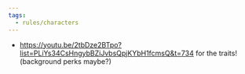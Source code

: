 ```yaml
---
tags:
  - rules/characters
---
```





- https://youtu.be/2tbDze2BTpo?list=PLiYs34CsHngybBZiJvbsQpjKYbH1fcmsQ&t=734 for the traits! (background perks maybe?)
